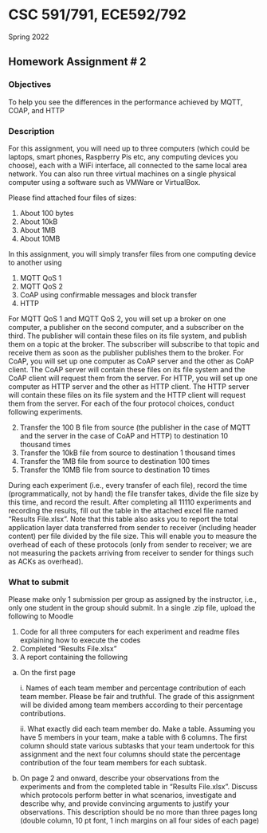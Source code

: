 # CSC 591/791, ECE592/792
Spring 2022
## Homework Assignment # 2

### Objectives
To help you see the differences in the performance achieved by MQTT, COAP, and HTTP

### Description
For this assignment, you will need up to three computers (which could be laptops, smart phones, Raspberry Pis etc, any computing devices you choose), each with a WiFi interface, all connected to the same local area network. You can also run three virtual machines on a single physical computer using a software such as VMWare or VirtualBox.

Please find attached four files of sizes:
1. About 100 bytes
2. About 10kB
3. About 1MB
4. About 10MB

In this assignment, you will simply transfer files from one computing device to another using
1. MQTT QoS 1
2. MQTT QoS 2
3. CoAP using confirmable messages and block transfer
4. HTTP

For MQTT QoS 1 and MQTT QoS 2, you will set up a broker on one computer, a publisher on the second computer, and a subscriber on the third. The publisher will contain these files on its file system, and publish them on a topic at the broker. The subscriber will subscribe to that topic and receive them as soon as the publisher publishes them to the broker.
For CoAP, you will set up one computer as CoAP server and the other as CoAP client. The CoAP server will contain these files on its file system and the CoAP client will request them from the server.
For HTTP, you will set up one computer as HTTP server and the other as HTTP client. The HTTP server will contain these files on its file system and the HTTP client will request them from the server.
For each of the four protocol choices, conduct following experiments.

2. Transfer the 100 B file from source (the publisher in the case of MQTT and the server in the case of CoAP and HTTP) to destination 10 thousand times
2. Transfer the 10kB file from source to destination 1 thousand times
3. Transfer the 1MB file from source to destination 100 times
4. Transfer the 10MB file from source to destination 10 times

During each experiment (i.e., every transfer of each file), record the time (programmatically, not by hand) the file transfer takes, divide the file size by this time, and record the result. After completing all 11110 experiments and recording the results, fill out the table in the attached excel file named “Results File.xlsx”. Note that this table also asks you to report the total application layer data transferred from sender to receiver (including header content) per file divided by the file size. This will enable you to measure the overhead of each of these protocols (only from sender to receiver; we are not measuring the packets arriving from receiver to sender for things such as ACKs as overhead).

### What to submit
Please make only 1 submission per group as assigned by the instructor, i.e., only one student in the group should submit. In a single .zip file, upload the following to Moodle
1. Code for all three computers for each experiment and readme files explaining how to execute the codes
2. Completed “Results File.xlsx”
3. A report containing the following

<ol type="a">
<li>On the first page </li>

i.  Names of each team member and percentage contribution of each team member. Please be fair and truthful. The grade of this assignment will be divided among team members according to their percentage contributions. </li>

ii. What exactly did each team member do. Make a table. Assuming you have 5 members in your team, make a table with 6 columns. The first column should state various subtasks that your team undertook for this assignment and the next four columns should state the percentage contribution of the four team members for each subtask.

<li> On page 2 and onward, describe your observations from the experiments and from the completed table in “Results File.xlsx”. Discuss which protocols perform better in what scenarios, investigate and describe why, and provide convincing arguments to justify your observations. This description should be no more than three pages long (double column, 10 pt font, 1 inch margins on all four sides of each page)</li>
</ol>

